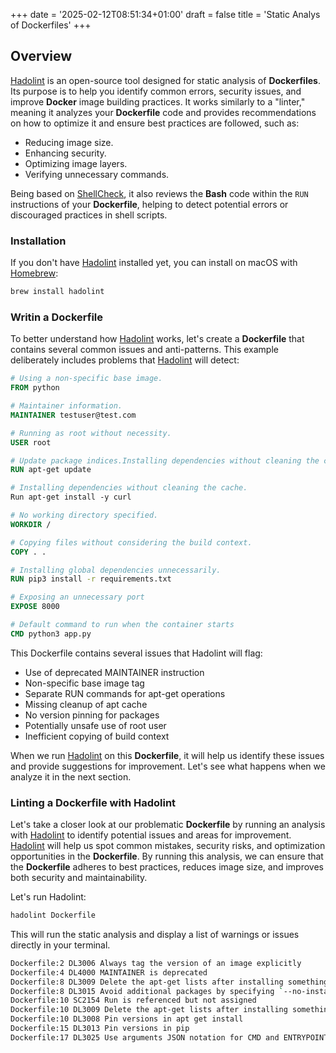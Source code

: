 +++
date = '2025-02-12T08:51:34+01:00'
draft = false
title = 'Static Analys of Dockerfiles'
+++

## Overview

[Hadolint](https://github.com/hadolint/hadolint) is an open-source tool designed for static analysis of **Dockerfiles**. Its purpose is to help you identify common errors, security issues, and improve **Docker** image building practices. It works similarly to a "linter," meaning it analyzes your **Dockerfile** code and provides recommendations on how to optimize it and ensure best practices are followed, such as:

- Reducing image size.
- Enhancing security.
- Optimizing image layers.
- Verifying unnecessary commands.

Being based on [ShellCheck](https://www.shellcheck.net/), it also reviews the **Bash** code within the ```RUN``` instructions of your **Dockerfile**, helping to detect potential errors or discouraged practices in shell scripts.

### Installation

If you don't have [Hadolint](https://github.com/hadolint/hadolint) installed yet, you can install on macOS with [Homebrew](https://brew.sh/):

```bash
brew install hadolint
```

### Writin a Dockerfile

To better understand how [Hadolint](https://github.com/hadolint/hadolint) works, let's create a **Dockerfile** that contains several common issues and anti-patterns. This example deliberately includes problems that [Hadolint](https://github.com/hadolint/hadolint) will detect:

```dockerfile
# Using a non-specific base image.
FROM python

# Maintainer information.
MAINTAINER testuser@test.com

# Running as root without necessity.
USER root

# Update package indices.Installing dependencies without cleaning the cache.
RUN apt-get update

# Installing dependencies without cleaning the cache.
Run apt-get install -y curl

# No working directory specified.
WORKDIR /

# Copying files without considering the build context.
COPY . .

# Installing global dependencies unnecessarily.
RUN pip3 install -r requirements.txt

# Exposing an unnecessary port
EXPOSE 8000

# Default command to run when the container starts
CMD python3 app.py
```

This Dockerfile contains several issues that Hadolint will flag:

- Use of deprecated MAINTAINER instruction
- Non-specific base image tag
- Separate RUN commands for apt-get operations
- Missing cleanup of apt cache
- No version pinning for packages
- Potentially unsafe use of root user
- Inefficient copying of build context

When we run [Hadolint](https://github.com/hadolint/hadolint) on this **Dockerfile**, it will help us identify these issues and provide suggestions for improvement. Let's see what happens when we analyze it in the next section.

### Linting a Dockerfile with Hadolint

Let's take a closer look at our problematic **Dockerfile** by running an analysis with [Hadolint](https://github.com/hadolint/hadolint) to identify potential issues and areas for improvement. [Hadolint](https://github.com/hadolint/hadolint) will help us spot common mistakes, security risks, and optimization opportunities in the **Dockerfile**. By running this analysis, we can ensure that the **Dockerfile** adheres to best practices, reduces image size, and improves both security and maintainability. 

Let's run Hadolint:

```bash
hadolint Dockerfile
```

This will run the static analysis and display a list of warnings or issues directly in your terminal.


```bash
Dockerfile:2 DL3006 Always tag the version of an image explicitly
Dockerfile:4 DL4000 MAINTAINER is deprecated
Dockerfile:8 DL3009 Delete the apt-get lists after installing something
Dockerfile:8 DL3015 Avoid additional packages by specifying `--no-install-recommends`
Dockerfile:10 SC2154 Run is referenced but not assigned
Dockerfile:10 DL3009 Delete the apt-get lists after installing something
Dockerfile:10 DL3008 Pin versions in apt get install
Dockerfile:15 DL3013 Pin versions in pip
Dockerfile:17 DL3025 Use arguments JSON notation for CMD and ENTRYPOINT arguments
```
